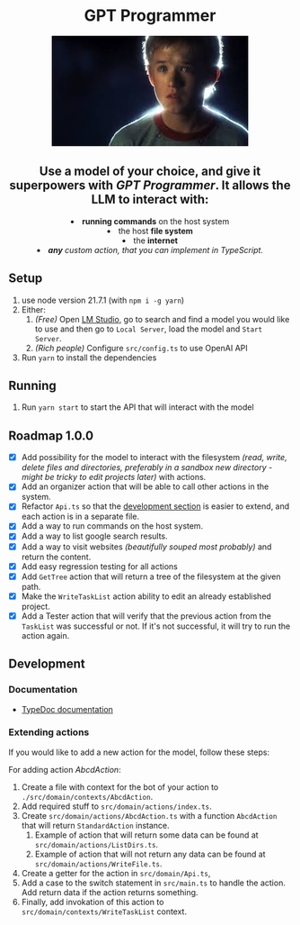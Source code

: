 <h1 align="center">GPT Programmer</h2>

<p align="center">
   <img src=".assets/ai.jfif" alt="GPT Programmer Logo" width="350">
</p>

<h2 align="center">Use a model of your choice, and give it superpowers with <i>GPT Programmer</i>. It allows the LLM to interact with:</h1>

<div align="center">
   <li><b>running commands</b> on the host system</li>
   <li>the host <b>file system</b></li>
   <li>the <b>internet</b></li>
   <li><i><b>any</b> custom action, that you can implement in TypeScript.</i></li>
</div>

## Setup

1. use node version 21.7.1 (with `npm i -g yarn`)
2. Either:
   1. <i>(Free)</i> Open [LM Studio](https://lmstudio.ai/), go to search and find a model you would like to use and then go to `Local Server`, load the model and `Start Server`.
   2. <i>(Rich people)</i> Configure `src/config.ts` to use OpenAI API
3. Run `yarn` to install the dependencies

## Running

1. Run `yarn start` to start the API that will interact with the model

## Roadmap 1.0.0

- [x] Add possibility for the model to interact with the filesystem *(read, write, delete files and directories, preferably in a sandbox new directory - might be tricky to edit projects later)* with actions.
- [x] Add an organizer action that will be able to call other actions in the system.
- [x] Refactor `Api.ts` so that the [development section](#Development) is easier to extend, and each action is in a separate file.
- [x] Add a way to run commands on the host system.
- [x] Add a way to list google search results.
- [x] Add a way to visit websites *(beautifully souped most probably)* and return the content.
- [x] Add easy regression testing for all actions
- [x] Add `GetTree` action that will return a tree of the filesystem at the given path.
- [x] Make the `WriteTaskList` action ability to edit an already established project.
- [x] Add a Tester action that will verify that the previous action from the `TaskList` was successful or not. If it's not successful, it will try to run the action again.

## Development

### Documentation

- [TypeDoc documentation](https://gpt-programmer.cyber-man.pl/)

### Extending actions

If you would like to add a new action for the model, follow these steps:

For adding action *AbcdAction*:

1. Create a file with context for the bot of your action to `./src/domain/contexts/AbcdAction`.
2. Add required stuff to `src/domain/actions/index.ts`.
3. Create `src/domain/actions/AbcdAction.ts` with a function `AbcdAction` that will return `StandardAction` instance.
   1. Example of action that will return some data can be found at `src/domain/actions/ListDirs.ts`.
   2. Example of action that will not return any data can be found at `src/domain/actions/WriteFile.ts`.
4. Create a getter for the action in `src/domain/Api.ts`,
5. Add a case to the switch statement in `src/main.ts` to handle the action. Add return data if the action returns something.
6. Finally, add invokation of this action to `src/domain/contexts/WriteTaskList` context.
